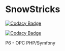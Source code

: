 # SnowStricks

[![Codacy Badge](https://api.codacy.com/project/badge/Grade/589a1b31a8e542c3be758b5611bbc360)](https://app.codacy.com/manual/donjmi/SnowTricks?utm_source=github.com&utm_medium=referral&utm_content=donjmi/SnowTricks&utm_campaign=Badge_Grade_Dashboard)

[![Codacy Badge](https://api.codacy.com/project/badge/Grade/589a1b31a8e542c3be758b5611bbc360)](https://app.codacy.com/manual/donjmi/SnowTricks?utm_source=github.com&utm_medium=referral&utm_content=donjmi/SnowTricks&utm_campaign=Badge_Grade_Dashboard)

P6 - OPC PHP/Symfony
